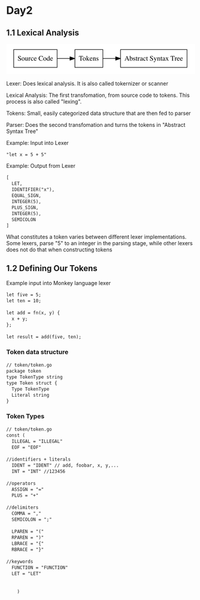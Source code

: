 # Day2
## 1.1 Lexical Analysis
<img src="https://github.com/tsmrkk/writing_an_interpreter_in_go/blob/master/images/day2/1.png">

Lexer: Does lexical analysis. It is also called tokernizer or scanner

Lexical Analysis: The first transfomation, from source code to tokens. This process is also called "lexing".

Tokens: Small, easily categorized data structure that are then fed to parser

Parser: Does the second transfomation and turns the tokens in "Abstract Syntax Tree"

Example: Input into Lexer

```
"let x = 5 + 5"

```

Example: Output from Lexer

```
[
  LET,
  IDENTIFIER("x"),
  EQUAL_SIGN,
  INTEGER(5),
  PLUS_SIGN,
  INTEGER(5),
  SEMICOLON
]
```

<!--
TODO Dig down for more information. Add more sentences
-->
What constitutes  a token varies between different lexer implementations. Some lexers, parse "5" to an integer in the parsing stage, while other lexers does not do that when constructing tokens

## 1.2 Defining Our Tokens

Example input into Monkey language lexer

```
let five = 5;
let ten = 10;

let add = fn(x, y) {
  x + y;
};

let result = add(five, ten);
```

### Token data structure

```
// token/token.go
package token
type TokenType string
type Token struct {
  Type TokenType
  Literal string
}
```

### Token Types

```
// token/token.go
const (
  ILLEGAL = "ILLEGAL"
  EOF = "EOF"

//identifiers + literals
  IDENT = "IDENT" // add, foobar, x, y,...
  INT = "INT" //123456

//operators
  ASSIGN = "="
  PLUS = "+"

//delimiters
  COMMA = ","
  SEMICOLON = ";"

  LPAREN = "("
  RPAREN = ")"
  LBRACE = "{"
  RBRACE = "}"

//keywords
  FUNCTION = "FUNCTION"
  LET = "LET"


    )

```


